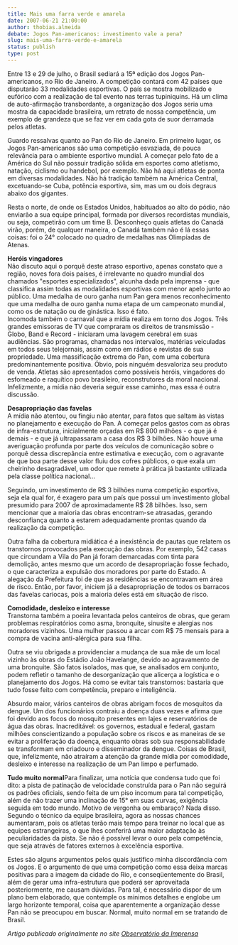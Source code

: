 ```yaml
---
title: Mais uma farra verde e amarela
date: 2007-06-21 21:00:00
author: thobias.almeida
debate: Jogos Pan-americanos: investimento vale a pena?
slug: mais-uma-farra-verde-e-amarela
status: publish 
type: post
---
```


Entre 13 e 29 de julho, o Brasil sediará a 15ª edição dos Jogos Pan-americanos, no Rio de Janeiro. A competição contará com 42 países que disputarão 33 modalidades esportivas. O país se mostra mobilizado e eufórico com a realização de tal evento nas terras tupiniquins. Há um clima de auto-afirmação transbordante, a organização dos Jogos seria uma mostra da capacidade brasileira, um retrato de nossa competência, um exemplo de grandeza que se faz ver em cada gota de suor derramada pelos atletas.   
  
Guardo ressalvas quanto ao Pan do Rio de Janeiro. Em primeiro lugar, os Jogos Pan-americanos são uma competição esvaziada, de pouca relevância para o ambiente esportivo mundial. A começar pelo fato de a América do Sul não possuir tradição sólida em esportes como atletismo, natação, ciclismo ou handebol, por exemplo. Não há aqui atletas de ponta em diversas modalidades. Não há tradição também na América Central, excetuando-se Cuba, potência esportiva, sim, mas um ou dois degraus abaixo dos gigantes.   
  
Resta o norte, de onde os Estados Unidos, habituados ao alto do pódio, não enviarão a sua equipe principal, formada por diversos recordistas mundiais, ou seja, competirão com um time B. Desconheço quais atletas do Canadá virão, porém, de qualquer maneira, o Canadá também não é lá essas coisas: foi o 24° colocado no quadro de medalhas nas Olimpíadas de Atenas.  
  
**Heróis vingadores**  
Não discuto aqui o porquê deste atraso esportivo, apenas constato que a região, noves fora dois países, é irrelevante no quadro mundial dos chamados "esportes especializados", alcunha dada pela imprensa - que classifica assim todas as modalidades esportivas com menor apelo junto ao público. Uma medalha de ouro ganha num Pan gera menos reconhecimento que uma medalha de ouro ganha numa etapa de um campeonato mundial, como os de natação ou de ginástica. Isso é fato.  
Incomoda também o carnaval que a mídia realiza em torno dos Jogos. Três grandes emissoras de TV que compraram os direitos de transmissão - Globo, Band e Record - iniciaram uma lavagem cerebral em suas audiências. São programas, chamadas nos intervalos, matérias veiculadas em todos seus telejornais, assim como em rádios e revistas de sua propriedade. Uma massificação extrema do Pan, com uma cobertura predominantemente positiva. Óbvio, pois ninguém desvaloriza seu produto de venda. Atletas são apresentados como possíveis heróis, vingadores do esfomeado e raquítico povo brasileiro, reconstrutores da moral nacional. Infelizmente, a mídia não deveria seguir esse caminho, mas essa é outra discussão.  
  
**Desapropriação das favelas**  
A mídia não atentou, ou fingiu não atentar, para fatos que saltam às vistas no planejamento e execução do Pan. A começar pelos gastos com as obras de infra-estrutura, inicialmente orçadas em R$ 800 milhões - o que já é demais - e que já ultrapassaram a casa dos R$ 3 bilhões. Não houve uma averiguação profunda por parte dos veículos de comunicação sobre o porquê dessa discrepância entre estimativa e execução, com o agravante de que boa parte desse valor fluiu dos cofres públicos, o que exala um cheirinho desagradável, um odor que remete à prática já bastante utilizada pela classe política nacional...   
  
Seguindo, um investimento de R$ 3 bilhões numa competição esportiva, seja ela qual for, é exagero para um país que possui um investimento global presumido para 2007 de aproximadamente R$ 28 bilhões. Isso, sem mencionar que a maioria das obras encontram-se atrasadas, gerando desconfiança quanto a estarem adequadamente prontas quando da realização da competição.  
  
Outra falha da cobertura midiática é a inexistência de pautas que relatem os transtornos provocados pela execução das obras. Por exemplo, 542 casas que circundam a Vila do Pan já foram demarcadas com tinta para demolição, antes mesmo que um acordo de desapropriação fosse fechado, o que caracteriza a expulsão dos moradores por parte do Estado. A alegação da Prefeitura foi de que as residências se encontravam em área de risco. Então, por favor, iniciem já a desapropriação de todos os barracos das favelas cariocas, pois a maioria deles está em situação de risco.  
  
**Comodidade, desleixo e interesse**  
Transtorna também a poeira levantada pelos canteiros de obras, que geram problemas respiratórios como asma, bronquite, sinusite e alergias nos moradores vizinhos. Uma mulher passou a arcar com R$ 75 mensais para a compra de vacina anti-alérgica para sua filha.   
  
Outra se viu obrigada a providenciar a mudança de sua mãe de um local vizinho às obras do Estádio João Havelange, devido ao agravamento de uma bronquite. São fatos isolados, mas que, se analisados em conjunto, podem refletir o tamanho de desorganização que alicerça a logística e o planejamento dos Jogos. Há como se evitar tais transtornos: bastaria que tudo fosse feito com competência, preparo e inteligência.  
  
Absurdo maior, vários canteiros de obras abrigam focos de mosquitos da dengue. Um dos funcionários contraiu a doença duas vezes e afirma que foi devido aos focos do mosquito presentes em lajes e reservatórios de água das obras. Inacreditável: os governos, estadual e federal, gastam milhões conscientizando a população sobre os riscos e as maneiras de se evitar a proliferação da doença, enquanto obras sob sua responsabilidade se transformam em criadouro e disseminador da dengue. Coisas de Brasil, que, infelizmente, não atraíram a atenção da grande mídia por comodidade, desleixo e interesse na realização de um Pan limpo e perfumado.  
  
**Tudo muito normal**Para finalizar, uma notícia que condensa tudo que foi dito: a pista de patinação de velocidade construída para o Pan não seguirá os padrões oficiais, sendo feita de um piso incomum para tal competição, além de não trazer uma inclinação de 15° em suas curvas, exigência seguida em todo mundo. Motivo de vergonha ou embaraço? Nada disso. Segundo o técnico da equipe brasileira, agora as nossas chances aumentaram, pois os atletas terão mais tempo para treinar no local que as equipes estrangeiras, o que lhes conferirá uma maior adaptação às peculiaridades da pista. Se não é possível levar o ouro pela competência, que seja através de fatores externos à excelência esportiva.  
  
Estes são alguns argumentos pelos quais justifico minha discordância com os Jogos. E o argumento de que uma competição como essa deixa marcas positivas para a imagem da cidade do Rio, e conseqüentemente do Brasil, além de gerar uma infra-estrutura que poderá ser aproveitada posteriormente, me causam dúvidas. Para tal, é necessário dispor de um plano bem elaborado, que contemple os mínimos detalhes e englobe um largo horizonte temporal, coisa que aparentemente a organização desse Pan não se preocupou em buscar. Normal, muito normal em se tratando de Brasil.


*Artigo publicado originalmente no site* [*Observatório da Imprensa*](http://observatorio.ultimosegundo.ig.com.br/artigos.asp?cod=427FDS007)


